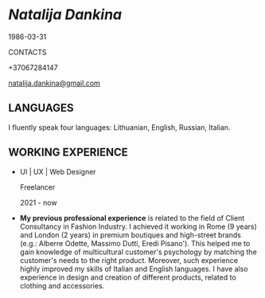 ﻿# _**Natalija Dankina**_
1986-03-31

CONTACTS

+37067284147

natalija.dankina@gmail.com 

## **LANGUAGES**

I fluently speak four languages: Lithuanian, English, Russian, Italian.
## **WORKING EXPERIENCE**
- UI | UX | Web Designer
  
  Freelancer
  
  2021 - now

- **My previous professional experience** is related to the field of Client Consultancy in Fashion Industry. I achieved it working in Rome (9 years) and London (2 years) in premium boutiques and high-street brands (e.g.: Alberre Odette, Massimo Dutti, Eredi Pisano'). This helped me to gain knowledge of multicultural customer's psychology by matching the customer's needs to the right product. Moreover, such experience highly improved my skills of Italian and English languages. I have also experience in design and creation of different products, related to clothing and accessories.